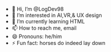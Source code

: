 - 👋 Hi, I’m @LogDev98
- 👀 I’m interested in AI,VR,& UX design
- 🌱 I’m currently learning HTML
- 📫 How to reach me, email
- 😄 Pronouns: he/him
- ⚡ Fun fact: horses do indeed lay down

<!---
LogDev98/LogDev98 is a ✨ special ✨ repository because its `README.md` (this file) appears on your GitHub profile.
You can click the Preview link to take a look at your changes.
--->

